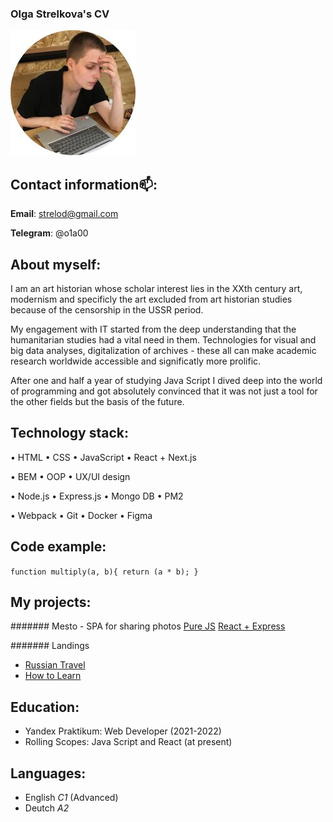 ### Olga Strelkova's CV
![photo with me](./img/avatar.jpg)

## Contact information📫:
**Email**: strelod@gmail.com


**Telegram**: @o1a00


## About myself:
I am an art historian whose scholar interest lies in the XXth century art, modernism and specificly the art excluded from art historian studies because of the censorship in the USSR period.


My engagement with IT started from the deep understanding that the humanitarian studies had a vital need in them. Technologies for visual and big data analyses, digitalization of archives - these all can make academic research worldwide accessible and significatly more prolific.


After one and half a year of studying Java Script I dived deep into the world of programming and got absolutely convinced that it was not just a tool for the other fields but the basis of the future.


## Technology stack:

• HTML • CSS • JavaScript • React + Next.js


• BEM • OOP • UX/UI design


• Node.js • Express.js • Mongo DB • PM2


• Webpack • Git • Docker • Figma 

## Code example:

` function multiply(a, b){
  return (a * b);
} `

## My projects:
####### Mesto - SPA for sharing photos
[Pure JS](https://github.com/OlgaStrelk/mesto#readme)
[React + Express](https://github.com/OlgaStrelk/react-mesto-api-full#readme)

####### Landings
* [Russian Travel](https://github.com/OlgaStrelk/russian-travel#readme)
* [How to Learn](https://github.com/OlgaStrelk/how-to-learn#readme)

## Education:
* Yandex Praktikum: Web Developer (2021-2022)
* Rolling Scopes: Java Script and React (at present)

## Languages:
* English *C1* (Advanced)
* Deutch *A2*
